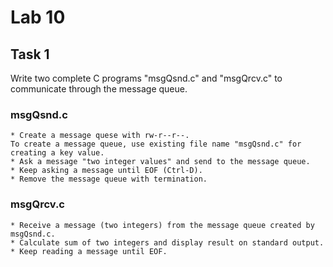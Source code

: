 # Lab 10

## Task 1

Write two complete C programs "msgQsnd.c" and "msgQrcv.c" to communicate through the message queue.

### msgQsnd.c

    * Create a message quese with rw-r--r--.
    To create a message queue, use existing file name "msgQsnd.c" for creating a key value.
    * Ask a message "two integer values" and send to the message queue.
    * Keep asking a message until EOF (Ctrl-D).
    * Remove the message queue with termination.

### msgQrcv.c

    * Receive a message (two integers) from the message queue created by msgQsnd.c.
    * Calculate sum of two integers and display result on standard output.
    * Keep reading a message until EOF.
